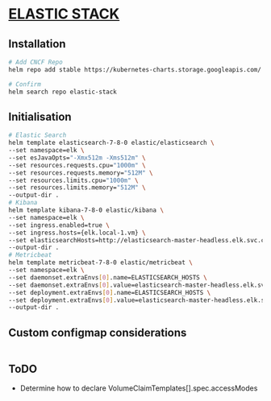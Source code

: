 # [ELASTIC STACK](https://www.elastic.co/)

## Installation
```bash
# Add CNCF Repo
helm repo add stable https://kubernetes-charts.storage.googleapis.com/ 

# Confirm 
helm search repo elastic-stack
```

## Initialisation
```bash
# Elastic Search
helm template elasticsearch-7-8-0 elastic/elasticsearch \
--set namespace=elk \
--set esJavaOpts="-Xmx512m -Xms512m" \
--set resources.requests.cpu="1000m" \
--set resources.requests.memory="512M" \
--set resources.limits.cpu="1000m" \
--set resources.limits.memory="512M" \
--output-dir .
# Kibana
helm template kibana-7-8-0 elastic/kibana \
--set namespace=elk \
--set ingress.enabled=true \
--set ingress.hosts={elk.local-1.vm} \
--set elasticsearchHosts=http://elasticsearch-master-headless.elk.svc.cluster.local:9200 \
--output-dir .
# Metricbeat
helm template metricbeat-7-8-0 elastic/metricbeat \
--set namespace=elk \
--set daemonset.extraEnvs[0].name=ELASTICSEARCH_HOSTS \
--set daemonset.extraEnvs[0].value=elasticsearch-master-headless.elk.svc.cluster.local \
--set deployment.extraEnvs[0].name=ELASTICSEARCH_HOSTS \
--set deployment.extraEnvs[0].value=elasticsearch-master-headless.elk.svc.cluster.local \
--output-dir .
```

## Custom configmap considerations
```bash

```

## ToDO
- Determine how to declare VolumeClaimTemplates[].spec.accessModes